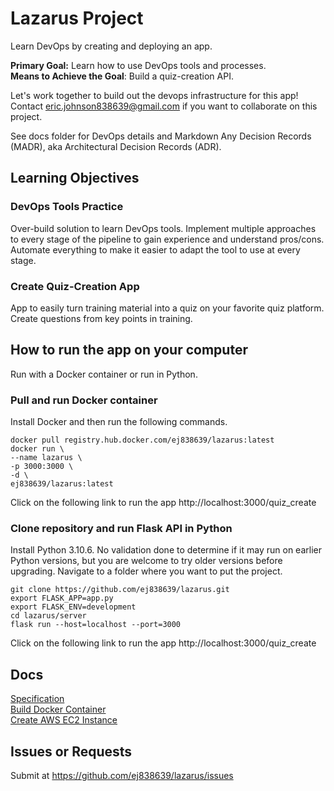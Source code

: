 # Lazarus Project
Learn DevOps by creating and deploying an app. 

**Primary Goal:** Learn how to use DevOps tools and processes.  
**Means to Achieve the Goal**: Build a quiz-creation API. 

Let's work together to build out the devops infrastructure for this app! Contact eric.johnson838639@gmail.com if you want to collaborate on this project.

See docs folder for DevOps details and Markdown Any Decision Records (MADR), aka Architectural Decision Records (ADR).

## Learning Objectives
### DevOps Tools Practice
Over-build solution to learn DevOps tools. Implement multiple approaches to every stage of the pipeline to gain experience and understand pros/cons. Automate everything to make it easier to adapt the tool to use at every stage.

### Create Quiz-Creation App
App to easily turn training material into a quiz on your favorite quiz platform. Create questions from key points in training. 

## How to run the app on your computer
Run with a Docker container or run in Python.
### Pull and run Docker container 
Install Docker and then run the following commands.
```shell
docker pull registry.hub.docker.com/ej838639/lazarus:latest
docker run \
--name lazarus \
-p 3000:3000 \
-d \
ej838639/lazarus:latest

```
Click on the following link to run the app
http://localhost:3000/quiz_create

### Clone repository and run Flask API in Python
Install Python 3.10.6. No validation done to determine if it may run on earlier Python versions, but you are welcome to try older versions before upgrading.
Navigate to a folder where you want to put the project.
```shell
git clone https://github.com/ej838639/lazarus.git
export FLASK_APP=app.py
export FLASK_ENV=development
cd lazarus/server
flask run --host=localhost --port=3000

```
Click on the following link to run the app
http://localhost:3000/quiz_create

## Docs
[Specification](https://github.com/ej838639/lazarus/blob/main/docs/spec.md)  
[Build Docker Container](https://github.com/ej838639/lazarus/blob/main/docs/devops/docker/docker.md)  
[Create AWS EC2 Instance](https://github.com/ej838639/lazarus/blob/main/docs/devops/aws/ec2_build_container.md)  

## Issues or Requests
Submit at https://github.com/ej838639/lazarus/issues